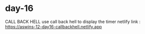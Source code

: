 # day-16
CALL BACK HELL
use call back hell to display the timer
netlify link : https://aswins-12-day16-callbackhell.netlify.app
